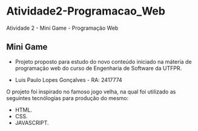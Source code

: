 # Atividade2-Programacao_Web
Atividade 2 - Mini Game - Programação Web

## Mini Game
* Projeto proposto para estudo do novo conteúdo iniciado na máteria de programação web do curso de Engenharia de Software da UTFPR.
- Luis Paulo Lopes Gonçalves - RA: 2417774

O projeto foi inspirado no famoso jogo velha, na qual foi utilizado as seguintes tecnólogias para produção do mesmo: 
- HTML.
- CSS.
- JAVASCRIPT.
